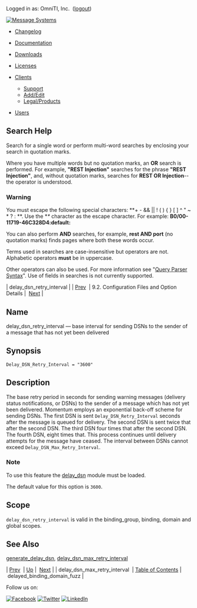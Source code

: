 Logged in as: OmniTI, Inc.  ([logout](https://support.messagesystems.com/logout.php))

[![Message Systems](https://support.messagesystems.com/images/ms-white205.png)](https://support.messagesystems.com/start.php) 

*   [Changelog](https://support.messagesystems.com/start.php?show=changelog)
*   [Documentation](https://support.messagesystems.com/docs/)
*   [Downloads](https://support.messagesystems.com/start.php)

*   [Licenses](https://support.messagesystems.com/license_summary.php)
*   <a href="">Clients</a>
    *   [Support](https://support.messagesystems.com/cs.php)
    *   [Add/Edit](https://support.messagesystems.com/edit_client.php)
    *   [Legal/Products](https://support.messagesystems.com/edit_products.php)
*   [Users](https://support.messagesystems.com/edit_customer.php)

## Search Help

Search for a single word or perform multi-word searches by enclosing your search in quotation marks.

Where you have multiple words but no quotation marks, an **OR** search is performed. For example, **"REST Injection"** searches for the phrase **"REST Injection"**, and, without quotation marks, searches for **REST OR Injection**--the operator is understood.

### Warning

You must escape the following special characters: **+ - && || ! ( ) { } [ ] ^ " ~ * ? : \**. Use the **\** character as the escape character. For example: **B0/00-11719-46C328D4\:default\:**

You can also perform **AND** searches, for example, **rest AND port** (no quotation marks) finds pages where both these words occur.

Terms used in searches are case-insensitive but operators are not. Alphabetic operators **must** be in uppercase.

Other operators can also be used. For more information see "[Query Parser Syntax](https://lucene.apache.org/core/old_versioned_docs/versions/3_0_0/queryparsersyntax.html)". Use of fields in searches is not currently supported.

| delay_dsn_retry_interval |
| [Prev](conf.ref.delay_dsn_max_retry_interval.php)  | 9.2. Configuration Files and Option Details |  [Next](conf.ref.delayed_binding_domain_fuzz.php) |

<a name="conf.ref.delay_dsn_retry_interval"></a>
## Name

delay_dsn_retry_interval — base interval for sending DSNs to the sender of a message that has not yet been delivered

## Synopsis

`Delay_DSN_Retry_Interval = "3600"`

<a name="idp8844032"></a>
## Description

The base retry period in seconds for sending warning messages (delivery status notifications, or DSNs) to the sender of a message which has not yet been delivered. Momentum employs an exponential back-off scheme for sending DSNs. The first DSN is sent `Delay_DSN_Retry_Interval` seconds after the message is queued for delivery. The second DSN is sent twice that after the second DSN. The third DSN four times that after the second DSN. The fourth DSN, eight times that. This process continues until delivery attempts for the message have ceased. The interval between DSNs cannot exceed `Delay_DSN_Max_Retry_Interval`.

### Note

To use this feature the [delay_dsn](modules.delay_dsn.php "14.25. delay_dsn – Delay DSN Generation") module must be loaded.

The default value for this option is `3600`.

<a name="idp8850512"></a>
## Scope

`delay_dsn_retry_interval` is valid in the binding_group, binding, domain and global scopes.

<a name="idp8852608"></a>
## See Also

[generate_delay_dsn](conf.ref.generate_delay_dsn.php "generate_delay_dsn"), [delay_dsn_max_retry_interval](conf.ref.delay_dsn_max_retry_interval.php "delay_dsn_max_retry_interval")

| [Prev](conf.ref.delay_dsn_max_retry_interval.php)  | [Up](conf.ref.files.php) |  [Next](conf.ref.delayed_binding_domain_fuzz.php) |
| delay_dsn_max_retry_interval  | [Table of Contents](index.php) |  delayed_binding_domain_fuzz |

Follow us on:

[![Facebook](https://support.messagesystems.com/images/icon-facebook.png)](http://www.facebook.com/messagesystems) [![Twitter](https://support.messagesystems.com/images/icon-twitter.png)](http://twitter.com/#!/MessageSystems) [![LinkedIn](https://support.messagesystems.com/images/icon-linkedin.png)](http://www.linkedin.com/company/message-systems)